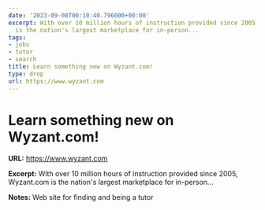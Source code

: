 ```yaml
---
date: '2023-09-08T00:10:40.796000+00:00'
excerpt: With over 10 million hours of instruction provided since 2005, Wyzant.com
  is the nation's largest marketplace for in-person...
tags:
- jobs
- tutor
- search
title: Learn something new on Wyzant.com!
type: drop
url: https://www.wyzant.com
---
```


# Learn something new on Wyzant.com!

**URL:** https://www.wyzant.com

**Excerpt:** With over 10 million hours of instruction provided since 2005, Wyzant.com is the nation's largest marketplace for in-person...

**Notes:**
Web site for finding and being a tutor
